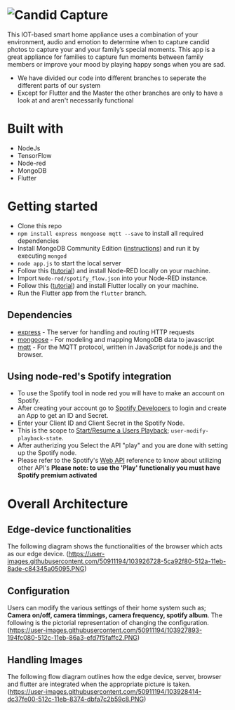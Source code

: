 # ![Candid Capture](https://user-images.githubusercontent.com/50911194/103921555-b4906800-5123-11eb-9f51-7cbc69a807b1.png)

This IOT-based smart home appliance uses a combination of your environment, audio and emotion to determine when to capture candid photos to capture your and your family’s special moments. This app is a great appliance for families to capture fun moments between family members or improve your mood by playing happy songs when you are sad.

- We have divided our code into different branches to seperate the different parts of our system
- Except for Flutter and the Master the other branches are only to have a look at and aren't necessarily functional

# Built with
* NodeJs
* TensorFlow
* Node-red
* MongoDB
* Flutter


# Getting started

- Clone this repo
- `npm install express mongoose mqtt --save` to install all required dependencies
- Install MongoDB Community Edition ([instructions](https://docs.mongodb.com/manual/installation/#tutorials)) and run it by executing `mongod`
- `node app.js` to start the local server
- Follow this ([tutorial](https://nodered.org/docs/getting-started/local)) and install Node-RED locally on your machine.
- Import `Node-red/spotify_flow.json` into your Node-RED instance.
- Follow this ([tutorial](https://flutter.dev/docs/get-started/install)) and install Flutter locally on your machine.
- Run the Flutter app from the `flutter` branch.


## Dependencies

- [express](https://github.com/expressjs/express) - The server for handling and routing HTTP requests
- [mongoose](https://github.com/Automattic/mongoose) - For modeling and mapping MongoDB data to javascript 
- [mqtt](https://github.com/mqttjs/MQTT.js) - For the MQTT protocol, written in JavaScript for node.js and the browser.


## Using node-red's Spotify integration
- To use the Spotify tool in node red you will have to make an account on Spotify.
- After creating your account go to [Spotify Developers](https://developer.spotify.com/dashboard/) to login and create an App to get an ID and Secret.
- Enter your Client ID and Client Secret in the Spotify Node.
- This is the scope to [Start/Resume a Users Playback](https://developer.spotify.com/documentation/web-api/reference/player/start-a-users-playback/); `user-modify-playback-state`.
- After autherizing you Select the API "play" and you are done with setting up the Spotify node.
- Please refer to the Spotify's [Web API](https://developer.spotify.com/documentation/web-api/reference/) reference to know about utilizing other API's
 <b> Please note: to use the 'Play' functionaliy you must have Spotify premium activated </b>
 
 
# Overall Architecture
 
## Edge-device functionalities
The following diagram shows the functionalities of the browser which acts as our edge device.
(https://user-images.githubusercontent.com/50911194/103926728-5ca92f80-512a-11eb-8ade-c84345a05095.PNG)

## Configuration
Users can modify the various settings of their home system such as; <b> Camera on/off, camera timmings, camera frequency, spotify album</b>. The following is the pictorial representation of changing the configuration.
(https://user-images.githubusercontent.com/50911194/103927893-194fc080-512c-11eb-86a3-efd7f5faffc2.PNG)

## Handling Images
The following flow diagram outlines how the edge device, server, browser and flutter are integrated when the appropriate picture is taken.
(https://user-images.githubusercontent.com/50911194/103928414-dc37fe00-512c-11eb-8374-dbfa7c2b59c8.PNG)



 
